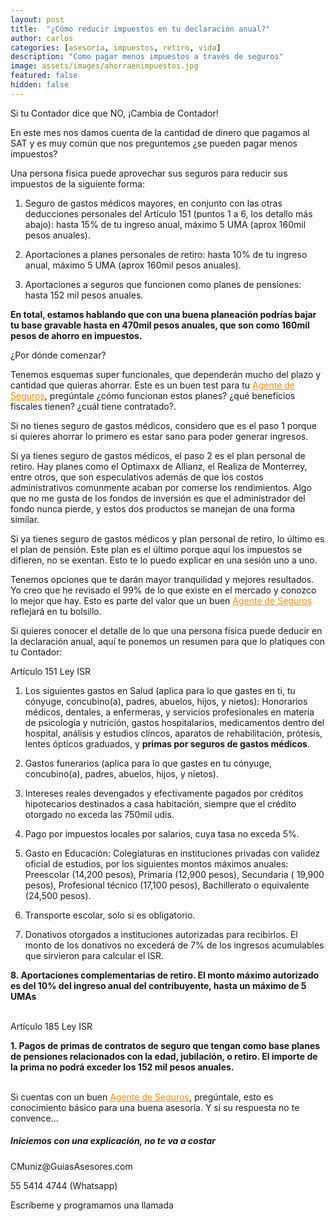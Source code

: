 ```yaml
---
layout: post
title:  "¿Cómo reducir impuestos en tu declaración anual?"
author: carlos
categories: [asesoría, impuestos, retiro, vida]
description: "Como pagar menos impuestos a través de seguros"
image: assets/images/ahorraenimpuestos.jpg
featured: false
hidden: false
---
```


Si tu Contador dice que NO, ¡Cambia de Contador!

En este mes nos damos cuenta de la cantidad de dinero que pagamos al SAT  y es muy común que nos preguntemos ¿se pueden pagar menos impuestos?

Una persona física puede aprovechar sus seguros para reducir sus impuestos de la siguiente forma:

1. Seguro de gastos médicos mayores, en conjunto con las otras deducciones personales del Artículo 151 (puntos 1 a 6, los detallo más abajo): hasta 15% de tu ingreso anual, máximo 5 UMA (aprox 160mil pesos anuales).

2. Aportaciones a planes personales de retiro: hasta 10% de tu ingreso anual, máximo 5 UMA (aprox 160mil pesos anuales).

3. Aportaciones a seguros que funcionen como planes de pensiones: hasta 152 mil pesos anuales.

<b>En total, estamos hablando que con una buena planeación podrías bajar tu base gravable hasta en 470mil pesos anuales, que son como 160mil pesos de ahorro en impuestos.</b>


¿Por dónde comenzar?

Tenemos esquemas super funcionales, que dependerán mucho del plazo y cantidad que quieras ahorrar. Este es un buen test para tu <a href="https://explicamiseguro.com/about" style="color: #FF8C00">Agente de Seguros</a>, pregúntale ¿cómo funcionan estos planes? ¿qué beneficios fiscales tienen? ¿cuál tiene contratado?.

Si no tienes seguro de gastos médicos, considero que es el paso 1 porque si quieres ahorrar lo primero es estar sano para poder generar ingresos.

Si ya tienes seguro de gastos médicos, el paso 2 es el plan personal de retiro. Hay planes como el Optimaxx de Allianz, el Realiza de Monterrey, entre otros, que son especulativos además de que los costos administrativos comunmente acaban por comerse los rendimientos. Algo que no me gusta de los fondos de inversión es que el administrador del fondo nunca pierde, y estos dos productos se manejan de una forma similar.

Si ya tienes seguro de gastos médicos y plan personal de retiro, lo último es el plan de pensión. Este plan es el último porque aquí los impuestos se difieren, no se exentan. Esto te lo puedo explicar en una sesión uno a uno.

Tenemos opciones que te darán mayor tranquilidad y mejores resultados. Yo creo que he revisado el 99% de lo que existe en el mercado y conozco lo mejor que hay. Esto es parte del valor que un buen <a href="https://explicamiseguro.com/about" style="color: #FF8C00">Agente de Seguros</a> reflejará en tu bolsillo.

Si quieres conocer el detalle de lo que una persona física puede deducir en la declaración anual, aquí te ponemos un resumen para que lo platiques con tu Contador:

Artículo 151 Ley ISR

1. Los siguientes gastos en Salud (aplica para lo que gastes en ti, tu cónyuge, concubino(a), padres, abuelos, hijos, y nietos): Honorarios médicos, dentales, a enfermeras, y servicios profesionales en materia de psicología y nutrición, gastos hospitalarios, medicamentos dentro del hospital, análisis y estudios clíncos, aparatos de rehabilitación, prótesis, lentes ópticos graduados, y <b>primas por seguros de gastos médicos</b>.

2. Gastos funerarios (aplica para lo que gastes en tu cónyuge, concubino(a), padres, abuelos, hijos, y nietos).

3. Intereses reales devengados y efectivamente pagados por créditos hipotecarios destinados a casa habitación, siempre que el crédito otorgado no exceda las 750mil udis.

4.  Pago por impuestos locales por salarios, cuya tasa no exceda 5%.

5. Gasto en Educación: Colegiaturas en instituciones privadas con validez oficial de estudios, por los siguientes montos máximos anuales: Preescolar (14,200 pesos), Primaria (12,900 pesos), Secundaria ( 19,900 pesos), Profesional técnico (17,100 pesos), Bachillerato o equivalente (24,500 pesos).

6. Transporte escolar, solo si es obligatorio.

7. Donativos otorgados a instituciones autorizadas para recibirlos. El monto de los donativos no excederá de 7% de los ingresos acumulables que sirvieron para calcular el ISR.

<b>8. Aportaciones complementarias de retiro. El monto máximo autorizado es del 10% del ingreso anual del contribuyente, hasta un máximo de 5 UMAs</b>

<br>
Artículo 185 Ley ISR

<b>1. Pagos de primas de contratos de seguro que tengan como base planes de pensiones relacionados con la edad, jubilación, o retiro. El importe de la prima no podrá exceder los 152 mil pesos anuales. </b>

<br>
Si cuentas con un buen <a href="https://explicamiseguro.com/about" style="color: #FF8C00">Agente de Seguros</a>, pregúntale, esto es conocimiento básico para una buena asesoría. Y si su respuesta no te convence...


<div class="col-md-4">

<div class="sticky-top sticky-top-80">
<h5>Iniciemos con una explicación, no te va a costar</h5>
  
<p><i class="far fa-envelope"></i> CMuniz@GuiasAsesores.com</p>
<p>55 5414 4744 (Whatsapp)</p>
<p>Escríbeme y programamos una llamada</p>

</div>
</div>
